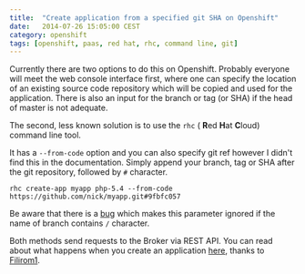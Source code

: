 ```yaml
---
title:  "Create application from a specified git SHA on Openshift"
date:   2014-07-26 15:05:00 CEST
category: openshift
tags: [openshift, paas, red hat, rhc, command line, git]
---
```


Currently there are two options to do this on Openshift. Probably everyone will
meet the web console interface first, where one can specify the location of
an existing source code repository which will be copied and used for the
application. There is also an input for the branch or tag (or SHA) if the
head of master is not adequate.

The second, less known solution is to use the `rhc` ( **R**ed **H**at **C**loud)
command line tool.

It has a `--from-code` option and you can also specify git ref however I didn't
find this in the documentation. Simply append your branch, tag or SHA after the
git repository, followed by `#` character.

```
rhc create-app myapp php-5.4 --from-code https://github.com/nick/myapp.git#9fbfc057
```

Be aware that there is a [bug](https://bugzilla.redhat.com/show_bug.cgi?id=1122515)
which makes this parameter ignored if the name of branch contains `/` character.

Both methods send requests to the Broker via REST API. You can read about what
happens when you create an application
[here](https://gist.github.com/Filirom1/6b6aa05a24bf2fcd4a7c), thanks to
[Filirom1](https://github.com/Filirom1).
